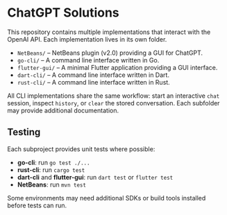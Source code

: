 # ChatGPT Solutions

This repository contains multiple implementations that interact with the OpenAI API. Each implementation lives in its own folder.

- `NetBeans/` – NetBeans plugin (v2.0) providing a GUI for ChatGPT.
- `go-cli/` – A command line interface written in Go.
- `flutter-gui/` – A minimal Flutter application providing a GUI interface.
- `dart-cli/` – A command line interface written in Dart.
- `rust-cli/` – A command line interface written in Rust.

All CLI implementations share the same workflow: start an interactive `chat` session, inspect `history`, or `clear` the stored conversation. Each subfolder may provide additional documentation.

## Testing

Each subproject provides unit tests where possible:

- **go-cli**: run `go test ./...`
- **rust-cli**: run `cargo test`
- **dart-cli** and **flutter-gui**: run `dart test` or `flutter test`
- **NetBeans**: run `mvn test`

Some environments may need additional SDKs or build tools installed before tests can run.

